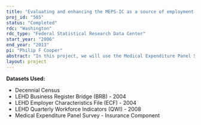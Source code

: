 ```yaml
---
title: "Evaluating and enhancing the MEPS-IC as a source of employment-related insurance estimates"
proj_id: "565"
status: "Completed"
rdc: "Washington"
rdc_type: "Federal Statistical Research Data Center"
start_year: "2006"
end_year: "2013"
pi: "Philip F Cooper"
abstract: "In this project, we will use the Medical Expenditure Panel Survey Insurance Component (MEPS-IC) to produce estimates of the factors affecting employer-sponsored health insurance.  We will investigate the quality of the MEPS-IC data, and we will enhance the usefulness of the MEPS-IC by matching information from several other datasets to it.   Estimates will be primarily derived from multivariate models and will focus on the following six broad areas: employers’ decisions to offer insurance; employers’ decisions on the types of plans to offer employees; employees’ health insurance enrollment decisions; employers’ decisions on the structure of their contributions towards premiums; employers’ labor market responses to employer-sponsored health insurance; employers’ decisions with respect to health insurance eligibility rules."
layout: project
---
```


**Datasets Used:**

  - Decennial Census 
  - LEHD Business Register Bridge (BRB) - 2004 
  - LEHD Employer Characteristics File (ECF) - 2004 
  - LEHD Quarterly Workforce Indicators (QWI) - 2008 
  - Medical Expenditure Panel Survey - Insurance Component 

